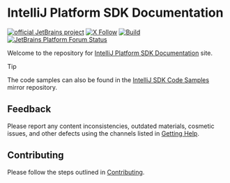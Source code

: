 # IntelliJ Platform SDK Documentation

[![official JetBrains project](https://jb.gg/badges/official-flat-square.svg)][jb:github]
[![X Follow](https://img.shields.io/badge/follow-%40JBPlatform-1DA1F2?logo=x)][jb:x]
[![Build](https://img.shields.io/github/actions/workflow/status/JetBrains/intellij-sdk-docs/code-samples.yml?branch=main&style=flat-square)][gh:workflow-code-samples]
[![JetBrains Platform Forum Status](https://img.shields.io/discourse/status?server=https%3A%2F%2Fplatform.jetbrains.com)][jb:forum]

Welcome to the repository for [IntelliJ Platform SDK Documentation](https://plugins.jetbrains.com/docs/intellij/?from=GH-README) site.

> [!TIP]
> The code samples can also be found in the [IntelliJ SDK Code Samples](https://github.com/JetBrains/intellij-sdk-code-samples) mirror repository.

## Feedback

Please report any content inconsistencies, outdated materials, cosmetic issues, and other defects using the channels listed in [Getting Help](https://plugins.jetbrains.com/docs/intellij/getting-help.html).

## Contributing

Please follow the steps outlined in [Contributing](https://plugins.jetbrains.com/docs/intellij/intellij-sdk-docs-original-contributing.html).

[gh:workflow-code-samples]: https://github.com/JetBrains/intellij-sdk-docs/actions/workflows/code-samples.yml

[jb:github]: https://github.com/JetBrains/.github/blob/main/profile/README.md

[jb:forum]: https://platform.jetbrains.com

[jb:x]: https://x.com/JBPlatform

